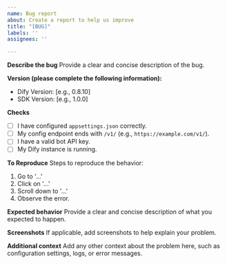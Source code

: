 ```yaml
---
name: Bug report
about: Create a report to help us improve
title: "[BUG]"
labels: ''
assignees: ''

---
```


**Describe the bug**
Provide a clear and concise description of the bug.

**Version (please complete the following information):**
 - Dify Version: [e.g., 0.8.10]
 - SDK Version: [e.g., 1.0.0]

**Checks**
- [ ] I have configured `appsettings.json` correctly.
- [ ] My config endpoint ends with `/v1/` (e.g., `https://example.com/v1/`).
- [ ] I have a valid bot API key.
- [ ] My Dify instance is running.

**To Reproduce**
Steps to reproduce the behavior:
1. Go to '...'
2. Click on '...'
3. Scroll down to '...'
4. Observe the error.

**Expected behavior**
Provide a clear and concise description of what you expected to happen.

**Screenshots**
If applicable, add screenshots to help explain your problem.

**Additional context**
Add any other context about the problem here, such as configuration settings, logs, or error messages.
